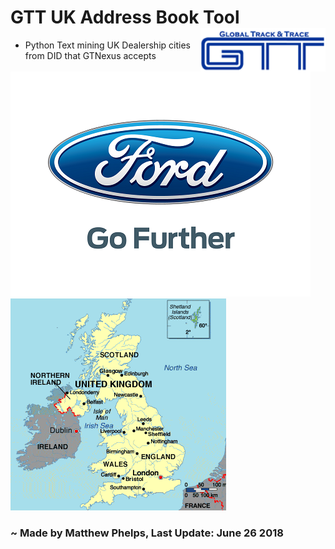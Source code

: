 # GTT UK Address Book Tool    <img align="right" width="200" height="70" src="img/GTT2.png">
* Python Text mining UK Dealership cities from DID that GTNexus accepts

 ![ford logo](img/ford2.png) ![picture of uk](img/uk.png) 
 ### ~ Made by Matthew Phelps, Last Update: June 26 2018
